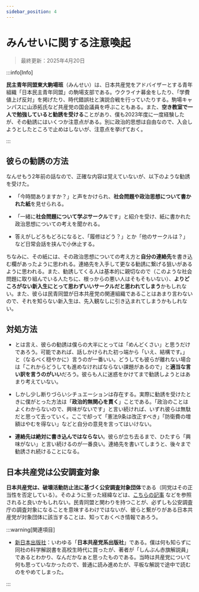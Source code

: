 ```yaml
---
sidebar_position: 4
---
```


# みんせいに関する注意喚起

> 最終更新：2025年4月20日

:::info[Info]

**民主青年同盟東大駒場班**（みんせい）は、日本共産党をアドバイザーとする青年組織「日本民主青年同盟」の駒場支部である。ウクライナ募金をしたり、「学費値上げ反対」を掲げたり、時代錯誤社と演説合戦を行っていたりする。駒場キャンパスに山添拓氏など共産党の国会議員を呼ぶこともある。また、**空き教室で一人で勉強していると勧誘を受ける**ことがあり、僕も2023年度に一度経験したが、その勧誘にはいくつか注意点がある。別に政治的思想は自由なので、入会しようとしたところで止めはしないが、注意点を挙げておく。

:::

## 彼らの勧誘の方法

なんせもう2年前の話なので、正確な内容は覚えていないが、以下のような勧誘を受けた。

- 「今時間ありますか？」と声をかけられ、**社会問題や政治思想について書かれた紙**を見せられる。

- 「一緒に**社会問題について学ぶサークル**です」と紹介を受け、紙に書かれた政治思想についての考えを聞かれる。

- 答えがしどろもどろになると、「履修はどう？」とか「他のサークルは？」など日常会話を挟んで小休止する。

ちなみに、その紙には、その政治思想についての考え方と**自分の連絡先**を書き込む欄があったように思われる。連絡先を入手して更なる勧誘に繋げる狙いがあるように思われる。また、勧誘してくる人は基本的に親切なので（このような社会問題に取り組んでいる人たちに、根っからの悪い人はそもそもいない）、**よりどころがない新入生にとって思わずいいサークルだと思われてしまう**かもしれない。また、彼らは民青同盟が日本共産党の関連組織であることはあまり言わないので、それを知らない新入生は、先入観なしに引き込まれてしまうかもしれない。

## 対処方法

- とは言え、彼らの勧誘は僕らの大半にとっては「めんどくさい」と思うだけであろう。可能であれば、話しかけられた初っ端から「いえ、結構です。」と（なるべく穏やかに）言うのが一番いい。どうしても彼らが離れない場合は「これからどうしても進めなければならない課題があるので」と**適当な言い訳を言うのがいい**だろう。彼らも人に迷惑をかけてまで勧誘しようとはあまり考えていない。

- しかし少し断りづらいシチュエーションは存在する。実際に勧誘を受けたときに僕がとった方法は「**政治的無関心を貫く**」ことである。「政治のことはよくわからないので、興味がないです」と言い続ければ、いずれ彼らは無駄だと思って去っていく。ここで却って「憲法9条は改正すべき」「防衛費の増額はやむを得ない」などと自分の意見を言ってはいけない。

- **連絡先は絶対に書き込んではならない**。彼らが立ち去るまで、ひたすら「興味がない」と言い続けるのが一番良い。連絡先を書いてしまうと、後々まで勧誘され続けることになる。

## 日本共産党は公安調査対象

**日本共産党は、破壊活動防止法に基づく公安調査対象団体**である（同党はその正当性を否定している）。そのように至った経緯などは、[こちらの記事](https://www.jfir.or.jp/cgi/m-bbs/index.php?no=5491) などを参照されると良いかもしれない。民青同盟と関わりを持つことが、必ずしも公安調査庁の調査対象になることを意味するわけではないが、彼らと繋がりがある日本共産党が対象団体に該当することは、知っておくべき情報であろう。


:::warning[関連項目]

- [新日本出版社](https://ja.wikipedia.org/wiki/%E6%96%B0%E6%97%A5%E6%9C%AC%E5%87%BA%E7%89%88%E7%A4%BE)：いわゆる「**日本共産党系出版社**」である。僕は何も知らずに同社の科学解説書を高校生時代に買ったが、著者が「しんぶん赤旗解説員」であるとわかり、なんだかなぁと思ったものである。当時は共産党について何も思っていなかったので、普通に読み進めたが、平板な解説で途中で読むのをやめてしまった。

:::